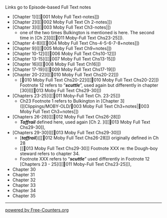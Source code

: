 Links go to Episode-based Full Text notes     
- [Chapter 1]([[🎤001 Moby Full Text-notes]])     
- [Chapter 2]([[🎤002 Moby Full Text Ch 2-notes]])     
- [Chapter 3]([[🎤003 Moby Full Text Ch3-notes]])     
	- one of the two times Bulkington is mentioned is here. The second time in [Ch 23]([[🎤011 Moby-Full Text Chs23-25]]).   
- [Chapter 4-8]([[🎤004 Moby Full Text Chs-4-5-6-7-8+notes]])      
- [Chapter 9]([[🎤005 Moby Full Text Ch9+notes]])     
- [Chapter 10-12]([[🎤006 Moby Full Text Chs10-12]])     
- [Chapter 13-15]([[🎤007 Moby Full Text Chs13-15]])     
- [Chapter 16]([[🎤008 Moby Full Text Ch16]])     
- [Chapter 17-19]([[🎤009 Moby Full Text Chs17-19]])     
- [Chapter 20-22]([[🎤010 Moby Full Text Chs20-22]])     
	- [🎤010 Moby Full Text Chs20-22]([[🎤010 Moby Full Text Chs20-22]]) Footnote 12 refers to “***scuttle***”, used again but differently in chapter [30]([[🎤013 Moby Full Text Chs29-30]])
- [Chapters 23-25]([[🎤011 Moby-Full Text Ch. 23-25]]) 
	- Ch23 Footnote 1 refers to Bulkington in [Chapter 3]([[Clippings/MOBY-OLD/🎤003 Moby Full Text Ch3+notes|🎤003 Moby Full Text Ch3+notes]])      
- [Chapters 26-28]([[🎤012 Moby Full Text Chs26-28]])     
	- ***Taffrail*** defined here, used again [Ch 2. ]([[🎤013 Moby Full Text Chs29-30]],     
- [Chapters 29-30]([[🎤013 Moby Full Text Chs29-30]])     
	- [***taffrail***]([[🎤012 Moby Full Text Chs26-28]]) originally defined in Ch 28
	- [[🎤013 Moby Full Text Chs29-30]] Footnote XXX re: the Dough-boy steward refers to chapter 34.
	- Footnote XXX refers to “***scuttle***” used differently in Footnote 12 [Chapters 23 - 25]([[🎤011 Moby-Full Text Chs23-25]]),      
- Chapter 30     
- Chapter 31     
- Chapter 32     
- Chapter 33     
- Chapter 34     
- Chapter 35     




---
 <a href='https://www.free-counters.org/'>powered by Free-Counters.org</a> <script type='text/javascript' src='https://www.freevisitorcounters.com/auth.php?id=3a836571bf527a15ef6121fbbdda37292ed45bd9'></script>
<script type="text/javascript" src="https://www.freevisitorcounters.com/en/home/counter/1376368/t/1"></script>